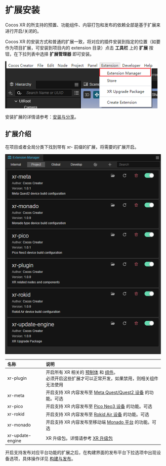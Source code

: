 # 扩展安装

Cocos XR 的所支持的预置、功能组件、内容打包和发布的依赖全部是基于扩展来进行开启/关闭的。

Cocos XR 的安装方式和普通的扩展一致，将对应的插件安装到指定的位置（如要作为项目扩展，可安装到项目内的 extension 目录）点击 **工具栏** 上的 **扩展** 按钮，在下拉列表中选择 **扩展管理器** 即可安装。

![extension_button](extension/extension_button.png)

安装扩展的详情请参考：[安装与分享](../../editor/extension/install.md)。

## 扩展介绍

在项目或者全局分类下找到带有 xr- 前缀的扩展，将需要的扩展开启。

![extension](extension/extension.png)

| 名称             | 说明 |
| :--- | :---|
| xr-plugin        | 开启所有 XR 相关的 [预制体](prefab.md) 和 [组件](component.md)。 <br> 必须开启这些扩展才可以正常开发，如果禁用，则相关组件无法使用 |
| xr-meta          | 开启支持 XR 内容发布至 [Meta Quest/Quest2 设备](https://store.facebook.com/quest/) 的功能。可选 |
| xr-pico          | 开启支持 XR 内容发布至 [Pico Neo3 设备](https://www.pico-interactive.com/cn/neo3/) 的功能。可选 |
| xr-rokid         | 开启支持 XR 内容发布至 [Rokid Air 设备](https://air.rokid.com/) 的功能。可选 |
| xr-monado        | 开启支持 XR 内容发布至移动端 [Monado 平台](https://monado.dev/) 的功能。可选 |
| xr-update-engine | XR 升级包。详情请参考 [XR 升级包](update-engine.md) |

开启支持发布对应平台功能的扩展之后，在构建界面的发布平台下拉选项中出现设备选项，具体操作详见 [构建与发布](build.md)。
